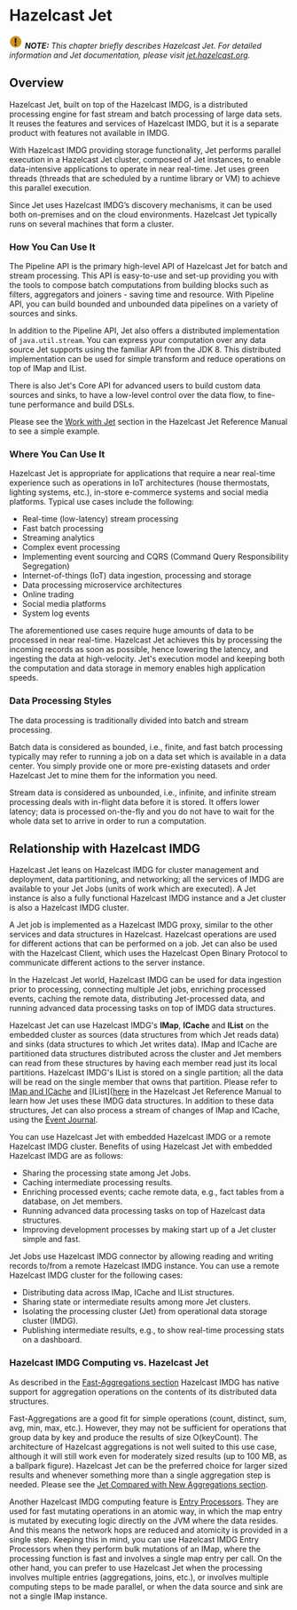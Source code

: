 

# Hazelcast Jet

![Note](images/NoteSmall.jpg) ***NOTE:*** *This chapter briefly describes Hazelcast Jet. For detailed information and Jet documentation, please visit [jet.hazelcast.org](https://jet.hazelcast.org/).*

## Overview

Hazelcast Jet, built on top of the Hazelcast IMDG, is a distributed processing engine for fast stream and batch processing of large data sets. It reuses the features and services of Hazelcast IMDG, but it is a separate product with features not available in IMDG. 

With Hazelcast IMDG providing storage functionality, Jet performs parallel execution in a Hazelcast Jet cluster, composed of Jet instances, to enable data-intensive applications to operate in near real-time. Jet uses green threads (threads that are scheduled by a runtime library or VM) to achieve this parallel execution. 

Since Jet uses Hazelcast IMDG’s discovery mechanisms, it can be used both on-premises and on the cloud environments. Hazelcast Jet typically runs on several machines that form a cluster. 

### How You Can Use It

The Pipeline API is the primary high-level API of Hazelcast Jet for batch and stream processing. This API is easy-to-use and set-up providing you with the tools to compose batch computations from building blocks such as filters, aggregators and joiners - saving time and resource. With Pipeline API, you can build bounded and unbounded data pipelines on a variety of sources and sinks.

In addition to the Pipeline API, Jet also offers a distributed implementation of `java.util.stream`. You can express your computation over any data source Jet supports using the familiar API from the JDK 8. This distributed implementation can be used for simple transform and reduce operations on top of IMap and IList.

There is also Jet's Core API for advanced users to build custom data sources and sinks, to have a low-level control over the data flow, to fine-tune performance and build DSLs.

Please see the [Work with Jet](http://docs.hazelcast.org/docs/jet/0.5/manual/Work_with_Jet/Start_Jet_and_Submit_Jobs_to_It.html) section in the Hazelcast Jet Reference Manual to see a simple example.

### Where You Can Use It

Hazelcast Jet is appropriate for applications that require a near real-time experience such as operations in IoT architectures (house thermostats, lighting systems, etc.), in-store e-commerce systems and social media platforms. Typical use cases include the following:

- Real-time (low-latency) stream processing
- Fast batch processing
- Streaming analytics
- Complex event processing
- Implementing event sourcing and CQRS (Command Query Responsibility Segregation)
- Internet-of-things (IoT) data ingestion, processing and storage
- Data processing microservice architectures
- Online trading
- Social media platforms
- System log events

The aforementioned use cases require huge amounts of data to be processed in near real-time. Hazelcast Jet achieves this by processing the incoming records as soon as possible,  hence lowering the latency, and ingesting the data at high-velocity. Jet's execution model and keeping both the computation and data storage in memory enables high application speeds.


### Data Processing Styles

The data processing is traditionally divided into batch and stream processing.

Batch data is considered as bounded, i.e., finite, and fast batch processing typically may refer to running a job on a data set which is available in a data center. You simply provide one or more pre-existing datasets and order Hazelcast Jet to mine them for the information you need.

Stream data is considered as unbounded, i.e., infinite, and infinite stream processing deals with in-flight data before it is stored. It offers lower latency; data is processed on-the-fly and you do not have to wait for the whole data set to arrive in order to run a computation.


## Relationship with Hazelcast IMDG

Hazelcast Jet leans on Hazelcast IMDG for cluster management and deployment, data partitioning, and networking; all the services of IMDG are available to your Jet Jobs (units of work which are executed). A Jet instance is also a fully functional Hazelcast IMDG instance and a Jet cluster is also a Hazelcast IMDG cluster. 

A Jet job is implemented as a Hazelcast IMDG proxy, similar to the other services and data structures in Hazelcast. Hazelcast operations are used for different actions that can be performed on a job. Jet can also be used with the Hazelcast Client, which uses the Hazelcast Open Binary Protocol to communicate different actions to the server instance.

In the Hazelcast Jet world, Hazelcast IMDG can be used for data ingestion prior to processing, 
connecting multiple Jet jobs, enriching processed events, caching the remote data, distributing Jet-processed data, and running advanced data processing tasks on top of IMDG data structures.

Hazelcast Jet can use Hazelcast IMDG's **IMap**, **ICache** and **IList** on the embedded cluster as sources (data structures from which Jet reads data) and sinks (data structures to which Jet writes data). IMap and ICache are partitioned data structures distributed across the cluster and Jet members can read from these structures by having each member read just its local partitions. Hazelcast IMDG's IList is stored on a single partition; all the data will be read on the single member that owns that partition. Please refer to [IMap and ICache](http://docs.hazelcast.org/docs/jet/0.5/manual/Work_with_Jet/Source_and_Sink_Connectors/Hazelcast_IMDG.html#page_IMap+and+ICache) and [IList]([here](http://docs.hazelcast.org/docs/jet/0.5/manual/Work_with_Jet/Source_and_Sink_Connectors/Hazelcast_IMDG.html#page_IList) in the Hazelcast Jet Reference Manual to learn how Jet uses these IMDG data structures. In addition to these data structures, Jet can also process a stream of changes of IMap and ICache, using the [Event Journal](#event-journal).

You can use Hazelcast Jet with embedded Hazelcast IMDG or a remote Hazelcast IMDG cluster. Benefits of using Hazelcast Jet with embedded Hazelcast IMDG are as follows:

- Sharing the processing state among Jet Jobs.
- Caching intermediate processing results.
- Enriching processed events; cache remote data, e.g., fact tables from a database, on Jet members.
- Running advanced data processing tasks on top of Hazelcast data structures.
- Improving development processes by making start up of a Jet cluster simple and fast.

Jet Jobs use Hazelcast IMDG connector by allowing reading and writing records to/from a remote Hazelcast IMDG instance. You can use a remote Hazelcast IMDG cluster for the following cases:

- Distributing data across IMap, ICache and IList structures.
- Sharing state or intermediate results among more Jet clusters.
- Isolating the processing cluster (Jet) from operational data storage cluster (IMDG).
- Publishing intermediate results, e.g., to show real-time processing stats on a dashboard.

### Hazelcast IMDG Computing vs. Hazelcast Jet

As described in the [Fast-Aggregations section](#fast-aggregations) Hazelcast IMDG has native support for aggregation operations on the contents of its distributed data structures.

Fast-Aggregations are a good fit for simple operations (count, distinct, sum, avg, min, max, etc.). However, they may not be sufficient for operations that group data by key and produce the results of size O(keyCount). The architecture of Hazelcast aggregations is not well suited to this use case, although it will still work even for moderately sized results (up to 100 MB, as a ballpark figure). Hazelcast Jet can be the preferred choice for larger sized results and whenever something more than a single aggregation step is needed. Please see the [Jet Compared with New Aggregations section](#jet-compared-with-new-aggregations).

Another Hazelcast IMDG computing feature is [Entry Processors](#entry-processor). They are used for fast mutating operations in an atomic way, in which the map entry is mutated by executing logic directly on the JVM where the data resides. And this means the network hops are reduced and atomicity is provided in a single step. Keeping this in mind, you can use Hazelcast IMDG Entry Processors when they perform bulk mutations of an IMap, where the processing function is fast and involves a single map entry per call. On the other hand, you can prefer to use Hazelcast Jet when the processing involves multiple entries (aggregations, joins, etc.), or involves multiple computing steps to be made parallel, or when the data source and sink are not a single IMap instance.

